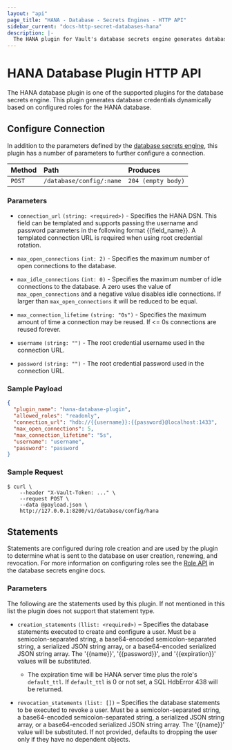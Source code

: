 ```yaml
---
layout: "api"
page_title: "HANA - Database - Secrets Engines - HTTP API"
sidebar_current: "docs-http-secret-databases-hana"
description: |-
  The HANA plugin for Vault's database secrets engine generates database credentials to access HANA servers.
---
```


# HANA Database Plugin HTTP API

The HANA database plugin is one of the supported plugins for the database
secrets engine. This plugin generates database credentials dynamically based on
configured roles for the HANA database.

## Configure Connection

In addition to the parameters defined by the [database
secrets engine](/api/secret/databases/index.html#configure-connection), this plugin
has a number of parameters to further configure a connection.

| Method   | Path                         | Produces               |
| :------- | :--------------------------- | :--------------------- |
| `POST`   | `/database/config/:name`     | `204 (empty body)` |

### Parameters
- `connection_url` `(string: <required>)` - Specifies the HANA DSN.  This field
  can be templated and supports passing the username and password
  parameters in the following format {{field_name}}.  A templated connection URL is
  required when using root credential rotation.

- `max_open_connections` `(int: 2)` - Specifies the maximum number of open
  connections to the database.

- `max_idle_connections` `(int: 0)` - Specifies the maximum number of idle
  connections to the database. A zero uses the value of `max_open_connections`
  and a negative value disables idle connections. If larger than
  `max_open_connections` it will be reduced to be equal.

- `max_connection_lifetime` `(string: "0s")` - Specifies the maximum amount of
  time a connection may be reused. If <= 0s connections are reused forever.

- `username` `(string: "")` - The root credential username used in the connection URL. 

- `password` `(string: "")` - The root credential password used in the connection URL. 

### Sample Payload

```json
{
  "plugin_name": "hana-database-plugin",
  "allowed_roles": "readonly",
  "connection_url": "hdb://{{username}}:{{password}@localhost:1433",
  "max_open_connections": 5,
  "max_connection_lifetime": "5s",
  "username": "username",
  "password": "password
}
```

### Sample Request

```
$ curl \
    --header "X-Vault-Token: ..." \
    --request POST \
    --data @payload.json \
    http://127.0.0.1:8200/v1/database/config/hana
```

## Statements

Statements are configured during role creation and are used by the plugin to
determine what is sent to the database on user creation, renewing, and
revocation. For more information on configuring roles see the [Role
API](/api/secret/databases/index.html#create-role) in the database secrets engine docs.

### Parameters

The following are the statements used by this plugin. If not mentioned in this
list the plugin does not support that statement type.

- `creation_statements` `(llist: <required>)` – Specifies the database
  statements executed to create and configure a user. Must be a
  semicolon-separated string, a base64-encoded semicolon-separated string, a
  serialized JSON string array, or a base64-encoded serialized JSON string
  array. The '{{name}}', '{{password}}', and '{{expiration}}' values will be
  substituted.
  - The expiration time will be HANA server time plus the role's `default_ttl`.
    If `default_ttl` is 0 or not set, a SQL HdbError 438 will be returned.

- `revocation_statements` `(list: [])` – Specifies the database statements to
  be executed to revoke a user. Must be a semicolon-separated string, a
  base64-encoded semicolon-separated string, a serialized JSON string array, or
  a base64-encoded serialized JSON string array. The '{{name}}' value will be
  substituted. If not provided, defaults to dropping the user only if they have
  no dependent objects.

